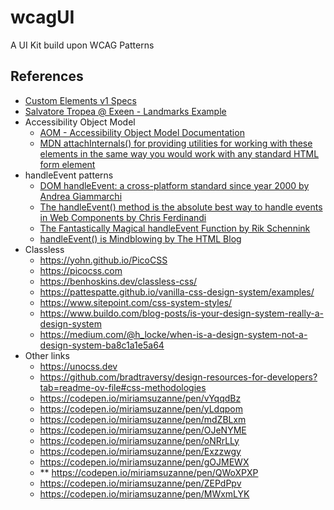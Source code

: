 # wcagUI

A UI Kit build upon WCAG Patterns

## References

- [Custom Elements v1 Specs](https://web.dev/articles/custom-elements-v1)
- [Salvatore Tropea @ Exeen - Landmarks Example](https://codepen.io/Salvatore-Tropea/pen/NPWjZVe)
- Accessibility Object Model
  - [AOM - Accessibility Object Model Documentation](https://wicg.github.io/aom/explainer.html#introduction)
  - [MDN attachInternals() for providing utilities for working with these elements in the same way you would work with any standard HTML form element](https://developer.mozilla.org/en-US/docs/Web/API/HTMLElement/attachInternals)
- handleEvent patterns
  - [DOM handleEvent: a cross-platform standard since year 2000 by Andrea Giammarchi](https://webreflection.medium.com/dom-handleevent-a-cross-platform-standard-since-year-2000-5bf17287fd38)
  - [The handleEvent() method is the absolute best way to handle events in Web Components by Chris Ferdinandi](https://gomakethings.com/the-handleevent-method-is-the-absolute-best-way-to-handle-events-in-web-components/)
  - [The Fantastically Magical handleEvent Function by Rik Schennink](https://dev.to/rikschennink/the-fantastically-magical-handleevent-function-1bp4)
  - [handleEvent() is Mindblowing by The HTML Blog](https://thathtml.blog/2023/07/handleevent-is-mindblowing/)
- Classless
  - https://yohn.github.io/PicoCSS
  - https://picocss.com
  - https://benhoskins.dev/classless-css/
  - https://pattespatte.github.io/vanilla-css-design-system/examples/
  - https://www.sitepoint.com/css-system-styles/
  - https://www.buildo.com/blog-posts/is-your-design-system-really-a-design-system
  - https://medium.com/@h_locke/when-is-a-design-system-not-a-design-system-ba8c1a1e5a64
- Other links
  - https://unocss.dev
  - https://github.com/bradtraversy/design-resources-for-developers?tab=readme-ov-file#css-methodologies
  - https://codepen.io/miriamsuzanne/pen/vYqqdBz
  - https://codepen.io/miriamsuzanne/pen/yLdqpom
  - https://codepen.io/miriamsuzanne/pen/mdZBLxm
  - https://codepen.io/miriamsuzanne/pen/OJeNYME
  - https://codepen.io/miriamsuzanne/pen/oNRrLLy
  - https://codepen.io/miriamsuzanne/pen/Exzzwgy
  - https://codepen.io/miriamsuzanne/pen/gOJMEWX
  - ** https://codepen.io/miriamsuzanne/pen/QWoXPXP
  - https://codepen.io/miriamsuzanne/pen/ZEPdPpv
  - https://codepen.io/miriamsuzanne/pen/MWxmLYK
  
  
